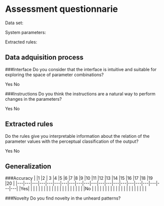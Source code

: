 # Assessment questionnarie
Data set:

System parameters:


Extracted rules:


## Data adquisition process

###Interface
Do you consider that the interface is intuitive and suitable for exploring the space of parameter combinations?

Yes     No

###Instructions
Do you think the instructions are a natural way to perform changes in the parameters?

Yes     No

## Extracted rules
Do the rules give you interpretable information about the relation of the parameter values with the perceptual classification of the output?

Yes     No

## Generalization

###Accuracy
|   |1  |2  | 3 |4  |5  |6  |7  |8  |9  |10 |11 |12 |13 |14 |15 |16 |17 |18 |19 |20 |
|---|---|---|---|---|---|---|---|---|---|---|---|---|---|---|---|---|---|---|---|---|
|Yes|   |   |   |   |   |   |   |   |   |   |   |   |   |   |   |   |   |   |   |   |
|No |   |   |   |   |   |   |   |   |   |   |   |   |   |   |   |   |   |   |   |   |

###Novelty
Do you find novelty in the unheard patterns?

